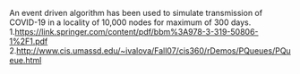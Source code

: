 An event driven algorithm has been used to simulate transmission of COVID-19 in a locality of 10,000 nodes for maximum of 300 days.
1.https://link.springer.com/content/pdf/bbm%3A978-3-319-50806-1%2F1.pdf
2.http://www.cis.umassd.edu/~ivalova/Fall07/cis360/rDemos/PQueues/PQueue.html
